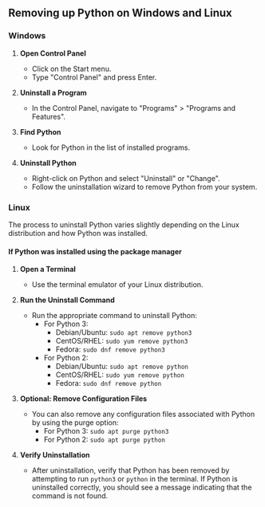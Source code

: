 ## Removing up Python on Windows and Linux

### Windows

1. **Open Control Panel**
   - Click on the Start menu.
   - Type "Control Panel" and press Enter.

2. **Uninstall a Program**
   - In the Control Panel, navigate to "Programs" > "Programs and Features".

3. **Find Python**
   - Look for Python in the list of installed programs.

4. **Uninstall Python**
   - Right-click on Python and select "Uninstall" or "Change".
   - Follow the uninstallation wizard to remove Python from your system.

### Linux

The process to uninstall Python varies slightly depending on the Linux distribution and how Python was installed.

#### If Python was installed using the package manager

1. **Open a Terminal**
   - Use the terminal emulator of your Linux distribution.

2. **Run the Uninstall Command**
   - Run the appropriate command to uninstall Python:
     - For Python 3:
       - Debian/Ubuntu: `sudo apt remove python3`
       - CentOS/RHEL: `sudo yum remove python3`
       - Fedora: `sudo dnf remove python3`
     - For Python 2:
       - Debian/Ubuntu: `sudo apt remove python`
       - CentOS/RHEL: `sudo yum remove python`
       - Fedora: `sudo dnf remove python`

3. **Optional: Remove Configuration Files**
   - You can also remove any configuration files associated with Python by using the purge option:
     - For Python 3: `sudo apt purge python3`
     - For Python 2: `sudo apt purge python`

4. **Verify Uninstallation**
   - After uninstallation, verify that Python has been removed by attempting to run `python3` or `python` in the terminal. If Python is uninstalled correctly, you should see a message indicating that the command is not found.